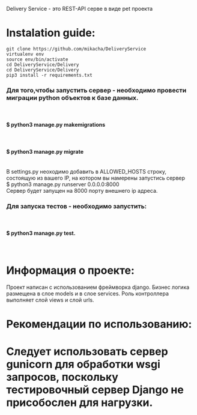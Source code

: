 Delivery Service - это REST-API серве в виде pet проекта 
<h1>Instalation guide:</h1>

```git clone https://github.com/mikacha/DeliveryService```<br>
```virtualenv env```<br>
```source env/bin/activate```<br>
```cd DeliveryService/Delivery```<br>
```cd DeliveryService/Delivery```<br>
```pip3 install -r requirements.txt```<br>

<h3>Для того,чтобы запустить сервер - необходимо провести миграции python объектов к базе данных.</h3><br>
<h4>$ python3 manage.py makemigrations</h4><br>
<h4>$ python3 manage.py migrate</h4><br>
В settings.py неоходимо добавить в ALLOWED_HOSTS строку, состоящую из вашего IP, на котором вы намерены запустись сервер<br>
$ python3 manage.py runserver 0.0.0.0:8000<br>
Сервер будет запущен на 8000 порту внешнего ip адреса.
<h3>Для запуска тестов - необходимо запустить:</h3><br>
	<h4>$ python3 manage.py test.</h4>
	<br>
	
<h1>Информация о проекте:</h1>
Проект написан с использованием фреймворка django. Бизнес логика размещена в слое models и в слое services.
Роль контроллера выполняет слой views и слой urls.
	
<h1>Рекомендации по использованию:<h1>
	Следует использовать сервер gunicorn для обработки wsgi запросов, поскольку тестировочный сервер Django не присобослен для нагрузки.
	
